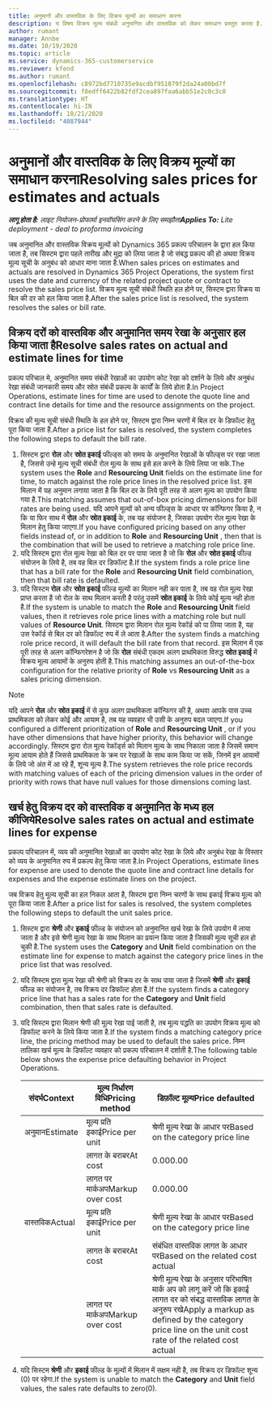 ```yaml
---
title: अनुमानों और वास्तविक के लिए विक्रय मूल्यों का समाधान करना
description: य विषय विक्रय मूल्य संबंधी अनुमानित और वास्तविक को लेकर समाधान प्रस्तुत करता है.
author: rumant
manager: Annbe
ms.date: 10/19/2020
ms.topic: article
ms.service: dynamics-365-customerservice
ms.reviewer: kfend
ms.author: rumant
ms.openlocfilehash: c8972bd7710735e9acdbf951079f2da24a00bd7f
ms.sourcegitcommit: f8edff6422b82fdf2cea897faa6abb51e2c0c3c8
ms.translationtype: HT
ms.contentlocale: hi-IN
ms.lasthandoff: 10/21/2020
ms.locfileid: "4087944"
---
```

# <a name="resolving-sales-prices-for-estimates-and-actuals"></a><span data-ttu-id="ae963-103">अनुमानों और वास्तविक के लिए विक्रय मूल्यों का समाधान करना</span><span class="sxs-lookup"><span data-stu-id="ae963-103">Resolving sales prices for estimates and actuals</span></span>

<span data-ttu-id="ae963-104">_**लागू होता है:** लाइट नियोजन-प्रोफार्मा इनवॉयसिंग करने के लिए समझौता_</span><span class="sxs-lookup"><span data-stu-id="ae963-104">_**Applies To:** Lite deployment - deal to proforma invoicing_</span></span>

<span data-ttu-id="ae963-105">जब अनुमानित और वास्तविक विक्रय मूल्यों को Dynamics 365 प्रकल्प परिचालन के द्वारा हल किया जाता है, तब सिस्टम द्वारा पहले तारीख और मुद्रा को लिया जाता है जो संबद्ध प्रकल्प की हो अथवा विक्रय मूल्य सूची के अनुबंध को आधार माना जाता है.</span><span class="sxs-lookup"><span data-stu-id="ae963-105">When sales prices on estimates and actuals are resolved in Dynamics 365 Project Operations, the system first uses the date and currency of the related project quote or contract to resolve the sales price list.</span></span> <span data-ttu-id="ae963-106">विक्रय मूल्य सूची संबंधी स्थिति हल होने पर, सिस्टम द्वारा विक्रय या बिल की दर को हल किया जाता है.</span><span class="sxs-lookup"><span data-stu-id="ae963-106">After the sales price list is resolved, the system resolves the sales or bill rate.</span></span>

## <a name="resolve-sales-rates-on-actual-and-estimate-lines-for-time"></a><span data-ttu-id="ae963-107">विक्रय दरों को वास्तविक और अनुमानित समय रेखा के अनुसार हल किया जाता है</span><span class="sxs-lookup"><span data-stu-id="ae963-107">Resolve sales rates on actual and estimate lines for time</span></span>

<span data-ttu-id="ae963-108">प्रकल्प परिचाल मे, अनुमानित समय संबंधी रेखाओं का उपयोग कोट रेखा को दर्शाने के लिये और अनुबंध रेखा संबंधी जानकारी समय और स्रोत संबंधी प्रकल्प के कार्यों के लिये होता है.</span><span class="sxs-lookup"><span data-stu-id="ae963-108">In Project Operations, estimate lines for time are used to denote the quote line and contract line details for time and the resource assignments on the project.</span></span>

<span data-ttu-id="ae963-109">विक्रय की मूल्य सूची संबंधी स्थिति के हल होने पर, सिस्टम द्वारा निम्न चरणों में बिल दर के डिफॉल्ट हेतु पूरा किया जाता है.</span><span class="sxs-lookup"><span data-stu-id="ae963-109">After a price list for sales is resolved, the system completes the following steps to default the bill rate.</span></span>

1. <span data-ttu-id="ae963-110">सिस्टम द्वारा **रोल** और **स्रोत इकाई** फील्ड्स को समय के अनुमानित रेखाओं के फील्ड्स पर रखा जाता है, जिससे उन्हे मूल्य सूची संबंधी रोल मूल्य के साथ इसे हल करने के लिये लिया जा सके.</span><span class="sxs-lookup"><span data-stu-id="ae963-110">The system uses the **Role** and **Resourcing Unit** fields on the estimate line for time, to match against the role price lines in the resolved price list.</span></span> <span data-ttu-id="ae963-111">इस मिलान में यह अनुमान लगाया जाता है कि बिल दर के लिये पूरी तरह से अलग मूल्य का उपयोग किया गया है.</span><span class="sxs-lookup"><span data-stu-id="ae963-111">This matching assumes that out-of-box pricing dimensions for bill rates are being used.</span></span> <span data-ttu-id="ae963-112">यदि आपने मूल्यों को अन्य फील्ड्स के आधार पर कॉन्फिगर किया है, न कि या फिर साथ में **रोल** और **स्रोत इकाई** के, तब यह संयोजन है, जिसका उपयोग रोल मूल्य रेखा के मिलान हेतु किया जाएगा.</span><span class="sxs-lookup"><span data-stu-id="ae963-112">If you have configured pricing based on any other fields instead of, or in addition to **Role** and **Resourcing Unit** , then that is the combination that will be used to retrieve a matching role price line.</span></span>
2. <span data-ttu-id="ae963-113">यदि सिस्टम द्वारा रोल मूल्य रेखा को बिल दर पर पाया जाता है जो कि **रोल** और **स्रोत इकाई** फील्ड संयोजन के लिये है, तब वह बिल दर डिफॉल्ट है.</span><span class="sxs-lookup"><span data-stu-id="ae963-113">If the system finds a role price line that has a bill rate for the **Role** and **Resourcing Unit** field combination, then that bill rate is defaulted.</span></span>
3. <span data-ttu-id="ae963-114">यदि सिस्टम **रोल** और **स्रोत इकाई** फील्ड मूल्यों का मिलान नही कर पाता है, तब वह रोल मूल्य रेखा प्राप्त करता है जो रोल के साथ मिलान करती है परंतु उसमें **स्रोत इकाई** के लिये कोई मूल्य नही होता है.</span><span class="sxs-lookup"><span data-stu-id="ae963-114">If the system is unable to match the **Role** and **Resourcing Unit** field values, then it retrieves role price lines with a matching role but null values of **Resource Unit**.</span></span> <span data-ttu-id="ae963-115">सिस्टम द्वारा मिलान रोल मूल्य रेकॉर्ड को पा लिया जाता है, यह उस रेकॉर्ड से बिल दर को डिफॉल्ट रुप में ले आता है.</span><span class="sxs-lookup"><span data-stu-id="ae963-115">After the system finds a matching role price record, it will default the bill rate from that record.</span></span> <span data-ttu-id="ae963-116">इस मिलान में एक पूरी तरह से अलग कॉन्फिगरेशन है जो कि **रोल** संबंधी एकदम अलग प्राथमिकता विरुद्ध **स्रोत इकाई** में विक्रय मूल्य आयामों के अनुरुप होती है.</span><span class="sxs-lookup"><span data-stu-id="ae963-116">This matching assumes an out-of-the-box configuration for the relative priority of **Role** vs **Resourcing Unit** as a sales pricing dimension.</span></span>

> [!NOTE]
> <span data-ttu-id="ae963-117">यदि आपने **रोल** और **स्रोत इकाई** में से कुछ अलग प्राथमिकता कॉन्फिगर की है, अथवा आपके पास उच्च प्राथमिकता को लेकर कोई और आयाम है, तब यह व्यवहार भी उसी के अनुरुप बदल जाएगा.</span><span class="sxs-lookup"><span data-stu-id="ae963-117">If you configured a different prioritization of **Role** and **Resourcing Unit** , or if you have other dimensions that have higher priority, this behavior will change accordingly.</span></span> <span data-ttu-id="ae963-118">सिस्टम द्वारा रोल मूल्य रेकॉर्ड्स को मिलान मूल्य के साथ निकाला जाता है जिसमें समान मूल्य आयाम होते हैं जिससे प्राथमिकता के क्रम पर रेखाओं के साथ काम किया जा सकें, जिनमें इन आयामों के लिये जो अंत में आ रहे हैं, शून्य मूल्य है.</span><span class="sxs-lookup"><span data-stu-id="ae963-118">The system retrieves the role price records with matching values of each of the pricing dimension values in the order of priority with rows that have null values for those dimensions coming last.</span></span>

## <a name="resolve-sales-rates-on-actual-and-estimate-lines-for-expense"></a><span data-ttu-id="ae963-119">खर्च हेतु विक्रय दर को वास्तविक व अनुमानित के मध्य हल कीजिये</span><span class="sxs-lookup"><span data-stu-id="ae963-119">Resolve sales rates on actual and estimate lines for expense</span></span>

<span data-ttu-id="ae963-120">प्रकल्प परिचालन में, व्यय की अनुमानित रेखाओं का उपयोग कोट रेखा के लिये और अनुबंध रेखा के विस्तार को व्यय के अनुमानित रुप में प्रकल्प हेतु किया जाता है.</span><span class="sxs-lookup"><span data-stu-id="ae963-120">In Project Operations, estimate lines for expense are used to denote the quote line and contract line details for expenses and the expense estimate lines on the project.</span></span>

<span data-ttu-id="ae963-121">जब विक्रय हेतु मूल्य सूची का हल निकल आता है, सिस्टम द्वारा निम्न चरणों के साथ इकाई विक्रय मूल्य को पूरा किया जाता है.</span><span class="sxs-lookup"><span data-stu-id="ae963-121">After a price list for sales is resolved, the system completes the following steps to default the unit sales price.</span></span>

1. <span data-ttu-id="ae963-122">सिस्टम द्वारा **श्रेणी** और **इकाई** फील्ड के संयोजन को अनुमानित खर्च रेखा के लिये उपयोग में लाया जाता है और इसे श्रेणी मूल्य रेखा के साथ मिलान का प्रयत्न किया जाता है जिसकी मूल्य सूची हल हो चुकी है.</span><span class="sxs-lookup"><span data-stu-id="ae963-122">The system uses the **Category** and **Unit** field combination on the estimate line for expense to match against the category price lines in the price list that was resolved.</span></span>
2. <span data-ttu-id="ae963-123">यदि सिस्टम द्वारा मूल्य रेखा की श्रेणी को विक्रय दर के साथ पाया जाता है जिसमें **श्रेणी** और **इकाई** फील्ड का संयोजन है, तब विक्रय दर डिफॉल्ट होता है.</span><span class="sxs-lookup"><span data-stu-id="ae963-123">If the system finds a category price line that has a sales rate for the **Category** and **Unit** field combination, then that sales rate is defaulted.</span></span>
3. <span data-ttu-id="ae963-124">यदि सिस्टम द्वारा मिलान श्रेणी की मूल्य रेखा पाई जाती है, तब मूल्य पद्धति का उपयोग विक्रय मूल्य को डिफॉल्ट करने के लिये किया जाता है.</span><span class="sxs-lookup"><span data-stu-id="ae963-124">If the system finds a matching category price line, the pricing method may be used to default the sales price.</span></span> <span data-ttu-id="ae963-125">निम्न तालिका खर्च मूल्य के डिफॉल्ट व्यवहार को प्रकल्प परिचालन में दर्शाती है.</span><span class="sxs-lookup"><span data-stu-id="ae963-125">The following table below shows the expense price defaulting behavior in Project Operations.</span></span>

    | <span data-ttu-id="ae963-126">संदर्भ</span><span class="sxs-lookup"><span data-stu-id="ae963-126">Context</span></span> | <span data-ttu-id="ae963-127">मूल्य निर्धारण विधि</span><span class="sxs-lookup"><span data-stu-id="ae963-127">Pricing method</span></span> | <span data-ttu-id="ae963-128">डिफ़ॉल्ट मूल्य</span><span class="sxs-lookup"><span data-stu-id="ae963-128">Price defaulted</span></span> |
    | --- | --- | --- |
    | <span data-ttu-id="ae963-129">अनुमान</span><span class="sxs-lookup"><span data-stu-id="ae963-129">Estimate</span></span> | <span data-ttu-id="ae963-130">मूल्य प्रति इकाई</span><span class="sxs-lookup"><span data-stu-id="ae963-130">Price per unit</span></span> | <span data-ttu-id="ae963-131">श्रेणी मूल्य रेखा के आधार पर</span><span class="sxs-lookup"><span data-stu-id="ae963-131">Based on the category price line</span></span> |
    | &nbsp; | <span data-ttu-id="ae963-132">लागत के बराबर</span><span class="sxs-lookup"><span data-stu-id="ae963-132">At cost</span></span> | <span data-ttu-id="ae963-133">0.00</span><span class="sxs-lookup"><span data-stu-id="ae963-133">0.00</span></span> |
    | &nbsp; | <span data-ttu-id="ae963-134">लागत पर मार्कअप</span><span class="sxs-lookup"><span data-stu-id="ae963-134">Markup over cost</span></span> | <span data-ttu-id="ae963-135">0.00</span><span class="sxs-lookup"><span data-stu-id="ae963-135">0.00</span></span> |
    | <span data-ttu-id="ae963-136">वास्तविक</span><span class="sxs-lookup"><span data-stu-id="ae963-136">Actual</span></span> | <span data-ttu-id="ae963-137">मूल्य प्रति इकाई</span><span class="sxs-lookup"><span data-stu-id="ae963-137">Price per unit</span></span> | <span data-ttu-id="ae963-138">श्रेणी मूल्य रेखा के आधार पर</span><span class="sxs-lookup"><span data-stu-id="ae963-138">Based on the category price line</span></span> |
    | &nbsp; | <span data-ttu-id="ae963-139">लागत के बराबर</span><span class="sxs-lookup"><span data-stu-id="ae963-139">At cost</span></span> | <span data-ttu-id="ae963-140">संबंधित वास्तविक लागत के आधार पर</span><span class="sxs-lookup"><span data-stu-id="ae963-140">Based on the related cost actual</span></span> |
    | &nbsp; | <span data-ttu-id="ae963-141">लागत पर मार्कअप</span><span class="sxs-lookup"><span data-stu-id="ae963-141">Markup over cost</span></span> | <span data-ttu-id="ae963-142">श्रेणी मूल्य रेखा के अनुसार परिभाषित मार्क अप को लागू करें जो कि इकाई लागत दर को संबद्ध वास्तविक लागत के अनुरुप रखे</span><span class="sxs-lookup"><span data-stu-id="ae963-142">Apply a markup as defined by the category price line on the unit cost rate of the related cost actual</span></span> |

4. <span data-ttu-id="ae963-143">यदि सिस्टम **श्रेणी** और **इकाई** फील्ड के मूल्यों में मिलान में सक्षम नही है, तब विक्रय दर डिफॉल्ट शून्य (0) पर रहेगा.</span><span class="sxs-lookup"><span data-stu-id="ae963-143">If the system is unable to match the **Category** and **Unit** field values, the sales rate defaults to zero(0).</span></span>
